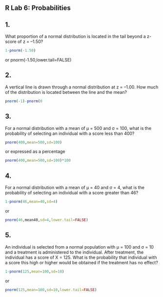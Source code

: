## R Lab 6: Probabilities

## 1. 
What proportion of a normal distribution is located in the tail beyond a z-score of z = –1.50?
```r
1-pnorm(-1.50)
```
or 
pnorm(-1.50,lower.tail=FALSE)

## 2. 
A vertical line is drawn through a normal distribution at z = –1.00. How much of the distribution is located between the line and the mean?
```r
pnorm(-1)-pnorm(0
```

## 3.
For a normal distribution with a mean of μ = 500 and σ = 100, what is the probability of selecting an individual with a score less than 400?
```r
pnorm(400,mean=500,sd=100)
```
or expressed as a percentage
```r
pnorm(400,mean=500,sd=100)*100
```

## 4. 
For a normal distribution with a mean of μ = 40 and σ = 4, what is the probability of selecting an individual with a score greater than 46?
```r
1-pnorm(46,mean=40,sd=4)
```
or
```r
pnorm(46,mean40,sd=4,lower.tail=FALSE)
```

## 5. 
An individual is selected from a normal population with μ = 100 and σ = 10 and a treatment is administered to the individual. After treatment, the individual has a score of X = 125. What is the probability that individual with a score this high or higher would be obtained if the treatment has no effect?
```r
1-pnorm(125,mean=100,sd=10)
```
or
```r
pnorm(125,mean=100,sd=10,lower.tail=FALSE)
```
